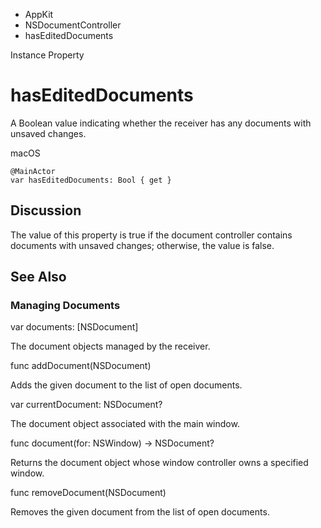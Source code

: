 

- AppKit
- NSDocumentController
-  hasEditedDocuments 

Instance Property

# hasEditedDocuments

A Boolean value indicating whether the receiver has any documents with unsaved changes.

macOS

``` source
@MainActor
var hasEditedDocuments: Bool { get }
```

## Discussion

The value of this property is true if the document controller contains documents with unsaved changes; otherwise, the value is false.

## See Also

### Managing Documents

var documents: [NSDocument]

The document objects managed by the receiver.

func addDocument(NSDocument)

Adds the given document to the list of open documents.

var currentDocument: NSDocument?

The document object associated with the main window.

func document(for: NSWindow) -> NSDocument?

Returns the document object whose window controller owns a specified window.

func removeDocument(NSDocument)

Removes the given document from the list of open documents.

